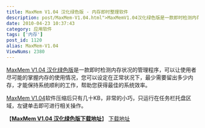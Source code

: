 ```yaml
---
title: MaxMem V1.04 汉化绿色版 - 内存即时整理软件
description: post/MaxMem-V1.04.html">MaxMemV1.04汉化绿色版是一款即时检测内存状况的管理程序，可以让使用者尽可能的掌握内存的使用情况，您可以设定在正常状况下，最少需要留出多少内存，才能保持系统顺利的工作，帮助您获得最佳的系统效率。post/MaxMem-V1.04.html">MaxMemV1.04软件压缩后只有几十KB，非常的小巧，只运行在任务栏托盘区域，左键单击即可进行相关操作。
date: 2010-04-23 10:37:43
category: 应用软件
tags: ['内存']
post_id: 1120
alias: MaxMem-V1.04
ViewNums: 2380
---
```


[MaxMem V1.04 汉化绿色版](/blog/maxmem-v104)是一款即时检测内存状况的管理程序，可以让使用者尽可能的掌握内存的使用情况，您可以设定在正常状况下，最少需要留出多少内存，才能保持系统顺利的工作，帮助您获得最佳的系统效率。

[MaxMem V1.04](/blog/maxmem-v104)软件压缩后只有几十KB，非常的小巧，只运行在任务栏托盘区域，左键单击即可进行相关操作。

【[**MaxMem V1.04 汉化绿色版下载地址**](/blog/maxmem-v104)】
[下载地址](download.asp?id=412)

